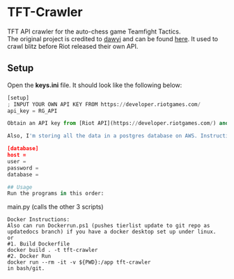 # TFT-Crawler
TFT API crawler for the auto-chess game Teamfight Tactics.<br/>
The original project is credited to [dawyi](https://github.com/dawyi/) and can be found [here](https://github.com/dawyi/TFT-Crawler).
It used to crawl blitz before Riot released their own API.

## Setup
Open the **keys.ini** file. It should look like the following below:

```python
[setup]
; INPUT YOUR OWN API KEY FROM https://developer.riotgames.com/
api_key = RG_API

Obtain an API key from [Riot API](https://developer.riotgames.com/) and update the api_key variable with your API key.<br/><br/>

Also, I'm storing all the data in a postgres database on AWS. Instructions found [here].(https://aws.amazon.com/getting-started/tutorials/create-connect-postgresql-db/)

[database]
host = 
user = 
password = 
database =

## Usage
Run the programs in this order:
```
main.py (calls the other 3 scripts)
```
Docker Instructions:
Also can run Dockerrun.ps1 (pushes tierlist update to git repo as updatedocs branch) if you have a docker desktop set up under linux.
or 
#1. Build Dockerfile
docker build . -t tft-crawler
#2. Docker Run
docker run --rm -it -v ${PWD}:/app tft-crawler
in bash/git.